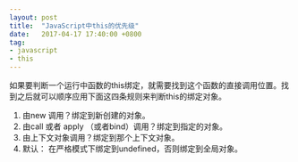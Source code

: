 ```yaml
---
layout: post
title:  "JavaScript中this的优先级"
date:   2017-04-17 17:40:00 +0800
tag:
- javascript
- this
---
```


如果要判断一个运行中函数的this绑定，就需要找到这个函数的直接调用位置。找到之后就可以顺序应用下面这四条规则来判断this的绑定对象。

1. 由new 调用？绑定到新创建的对象。
2. 由call 或者 apply （或者bind）调用？绑定到指定的对象。
3. 由上下文对象调用？绑定到那个上下文对象。
4. 默认： 在严格模式下绑定到undefined，否则绑定到全局对象。